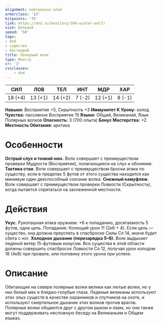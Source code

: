 ```yaml
---
alignment: нейтрально-злой
armorclass: '13'
hitpoints: '75'
link: https://dnd.su/bestiary/394-winter-wolf/
size: Большой
speed: '50'
tags:
- dnd
- существо
- бестиарий
title: Полярный волк
type: Монстр
cr: '3'
cssclasses:
    - dnd
---
```



| СИЛ | ЛОВ | ТЕЛ | ИНТ | МДР | ХАР |
|---|---|---|---|---|---|
| 18 (+4) | 13 (+1) | 14 (+2) | 7 (-2) | 12 (+1) | 8 (-1) |
**Навыки:** Восприятие +5, Скрытность +3
**Иммунитет К Урону:** холод
**Чувства:** пассивное Восприятие 15
**Языки:** Общий, Великаний, Язык Полярных волков
**Опасность:** 3 (700 опыта)
**Бонус Мастерства:** +2
**Местность Обитания:** арктика


# Особенности
**Острый слух и тонкий нюх.** Волк совершает с преимуществом проверки Мудрости (Восприятие), полагающиеся на слух и обоняние.
**Тактика стаи.** Волк совершает с преимуществом броски атаки по существу, если в пределах 5 футов от этого существа находится как минимум один дееспособный союзник волка.
**Снежный камуфляж.** Волк совершает с преимуществом проверки Ловкости (Скрытность), когда пытается спрятаться на заснеженной местности.


# Действия
**Укус.** Рукопашная атака оружием: +6 к попаданию, досягаемость 5 футов, одна цель. Попадание: Колющий урон 11 (2к6 + 4). Если цель — существо, она должна преуспеть в спасброске Силы Сл 14, иначе будет сбита с ног.
**Холодное дыхание (перезарядка 5–6).** Волк выдыхает ледяной ветер 15-футовым конусом. Все существа в этой области должны совершить спасбросок Ловкости Сл 12, получая урон холодом 18 (4к8) при провале, или половину этого урона при успехе.


# Описание
Обитающие на севере полярные волки велики как лютые волки, но у них белый мех и бледно-голубые глаза. Ледяные великаны используют этих злых существ в качестве охранников и спутников на охоте, и используют смертельное дыхание этих волков против врагов. Полярные волки общаются друг с другом рыком и лаем, но они также могут поддерживать несложную беседу на Великаньем и Общем языках.